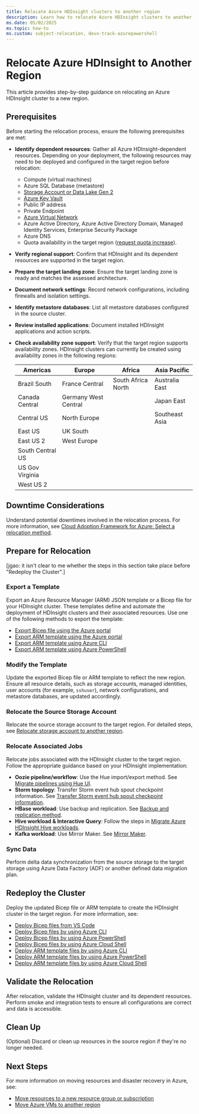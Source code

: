 ```yaml
---
title: Relocate Azure HDInsight clusters to another region
description: Learn how to relocate Azure HDInsight clusters to another region
ms.date: 05/02/2025
ms.topic: how-to
ms.custom: subject-relocation, devx-track-azurepowershell
---
```


# Relocate Azure HDInsight to Another Region

This article provides step-by-step guidance on relocating an Azure HDInsight cluster to a new region.

## Prerequisites

Before starting the relocation process, ensure the following prerequisites are met:

- **Identify dependent resources**: Gather all Azure HDInsight-dependent resources. Depending on your deployment, the following resources may need to be deployed and configured in the target region before relocation:

  - Compute (virtual machines)
  - Azure SQL Database (metastore)
  - [Storage Account or Data Lake Gen 2](./relocation-storage-account.md)
  - [Azure Key Vault](./relocation-key-vault.md)
  - Public IP address
  - Private Endpoint
  - [Azure Virtual Network](./relocation-virtual-network.md)
  - Azure Active Directory, Azure Active Directory Domain, Managed Identity Services, Enterprise Security Package
  - Azure DNS
  - Quota availability in the target region ([request quota increase](../../../hdinsight/quota-increase-request.md)).

- **Verify regional support**: Confirm that HDInsight and its dependent resources are supported in the target region.
- **Prepare the target landing zone**: Ensure the target landing zone is ready and matches the assessed architecture.
- **Document network settings**: Record network configurations, including firewalls and isolation settings.
- **Identify metastore databases**: List all metastore databases configured in the source cluster.
- **Review installed applications**: Document installed HDInsight applications and action scripts.
- **Check availability zone support**: Verify that the target region supports availability zones. HDInsight clusters can currently be created using availability zones in the following regions:

  | Americas           | Europe               | Africa              | Asia Pacific     |
  |--------------------|----------------------|---------------------|------------------|
  | Brazil South       | France Central       | South Africa North  | Australia East   |
  | Canada Central     | Germany West Central |                     | Japan East       |
  | Central US         | North Europe         |                     | Southeast Asia   |
  | East US            | UK South             |                     |                  |
  | East US 2          | West Europe          |                     |                  |
  | South Central US   |                      |                     |                  |
  | US Gov Virginia    |                      |                     |                  |
  | West US 2          |                      |                     |                  |

## Downtime Considerations

Understand potential downtimes involved in the relocation process. For more information, see [Cloud Adoption Framework for Azure: Select a relocation method](/azure/cloud-adoption-framework/relocate/select#select-a-relocation-method).

## Prepare for Relocation

[jgao: it isn't clear to me whether the steps in this section take place before "Redeploy the Cluster".]

### Export a Template

Export an Azure Resource Manager (ARM) JSON template or a Bicep file for your HDInsight cluster. These templates define and automate the deployment of HDInsight clusters and their associated resources. Use one of the following methods to export the template:

- [Export Bicep file using the Azure portal](../../bicep/export-bicep-portal.md)
- [Export ARM template using the Azure portal](../../templates/export-template-portal.md)
- [Export ARM template using Azure CLI](../../templates/export-template-cli.md)
- [Export ARM template using Azure PowerShell](../../templates/export-template-powershell.md)

### Modify the Template

Update the exported Bicep file or ARM template to reflect the new region. Ensure all resource details, such as storage accounts, managed identities, user accounts (for example, `sshuser`), network configurations, and metastore databases, are updated accordingly.

### Relocate the Source Storage Account

Relocate the source storage account to the target region. For detailed steps, see [Relocate storage account to another region](./relocation-storage-account.md).

### Relocate Associated Jobs

Relocate jobs associated with the HDInsight cluster to the target region. Follow the appropriate guidance based on your HDInsight implementation:

- **Oozie pipeline/workflow**: Use the Hue import/export method. See [Migrate pipelines using Hue UI](https://gethue.com/exporting-and-importing-oozie-workflows/).
- **Storm topology**: Transfer Storm event hub spout checkpoint information. See [Transfer Storm event hub spout checkpoint information](../../../hdinsight/storm/apache-troubleshoot-storm#how-do-i-transfer-storm-event-hub-spout-checkpoint-information-from-one-topology-to-another).
- **HBase workload**: Use backup and replication. See [Backup and replication method](../../../hdinsight/hbase/apache-hbase-backup-replication).
- **Hive workload & Interactive Query**: Follow the steps in [Migrate Azure HDInsight Hive workloads](../../../hdinsight/interactive-query/apache-hive-migrate-workloads#steps-to-upgrade).
- **Kafka workload**: Use Mirror Maker. See [Mirror Maker](../../../hdinsight/kafka/apache-kafka-mirroring).

### Sync Data

Perform delta data synchronization from the source storage to the target storage using Azure Data Factory (ADF) or another defined data migration plan.

## Redeploy the Cluster

Deploy the updated Bicep file or ARM template to create the HDInsight cluster in the target region. For more information, see:

- [Deploy Bicep files from VS Code](../../bicep/deploy-vscode.md)
- [Deploy Bicep files by using Azure CLI](../../bicep/deploy-cli.md)
- [Deploy Bicep files by using Azure PowerShell](../../bicep/deploy-powershell.md)
- [Deploy Bicep files by using Azure Cloud Shell](../../bicep/deploy-cloud-shell.md)
- [Deploy ARM template files by using Azure CLI](../../templates/deploy-cli.md)
- [Deploy ARM template files by using Azure PowerShell](../../templates/deploy-powershell.md)
- [Deploy ARM template files by using Azure Cloud Shell](../../templates/deploy-cloud-shell.md)

## Validate the Relocation

After relocation, validate the HDInsight cluster and its dependent resources. Perform smoke and integration tests to ensure all configurations are correct and data is accessible.

## Clean Up

(Optional) Discard or clean up resources in the source region if they're no longer needed.

## Next Steps

For more information on moving resources and disaster recovery in Azure, see:

- [Move resources to a new resource group or subscription](../move-resource-group-and-subscription.md)
- [Move Azure VMs to another region](../../../site-recovery/azure-to-azure-tutorial-migrate.md)
